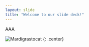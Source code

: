 ```yaml
---
layout: slide
title: "Welcome to our slide deck!"
---
```


AAA

![Mardigrastocat](https://octodex.github.com/images/Mardigrastocat.png)
{: .center}
